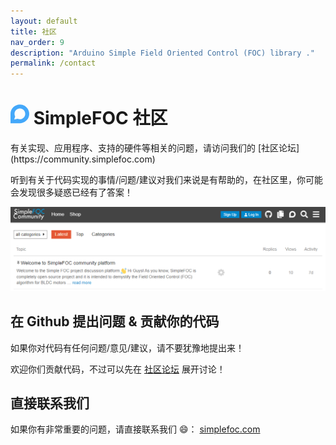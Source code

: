 ```yaml
---
layout: default
title: 社区
nav_order: 9
description: "Arduino Simple Field Oriented Control (FOC) library ."
permalink: /contact
---
```


<h1><i class="fa fa-lg"><svg id="fab-discourse" style="width:30px;fill:#44a8fa" viewBox="0 0 448 512"><path d="M225.9 32C103.3 32 0 130.5 0 252.1 0 256 .1 480 .1 480l225.8-.2c122.7 0 222.1-102.3 222.1-223.9C448 134.3 348.6 32 225.9 32zM224 384c-19.4 0-37.9-4.3-54.4-12.1L88.5 392l22.9-75c-9.8-18.1-15.4-38.9-15.4-61 0-70.7 57.3-128 128-128s128 57.3 128 128-57.3 128-128 128z"></path> </svg></i> <span class="simple">Simple<span class="foc">FOC</span> 社区</span></h1>
有关实现、应用程序、支持的硬件等相关的问题，请访问我们的 [社区论坛](https://community.simplefoc.com) 

听到有关于代码实现的事情/问题/建议对我们来说是有帮助的，在社区里，你可能会发现很多疑惑已经有了答案！ 

<div class="image_icon width80" >
    <a href="https://community.simplefoc.com" target="_blank">
        <img src="extras/Images/community.png" >
        <i class="fa fa-external-link-square fa-2x"></i>
    </a>
</div>



## 在 Github 提出问题 & 贡献你的代码

如果你对代码有任何问题/意见/建议，请不要犹豫地提出来！

欢迎你们贡献代码，不过可以先在 [社区论坛](https://community.simplefoc.com) 展开讨论！

## 直接联系我们

如果你有非常重要的问题，请直接联系我们 😄：
[simplefoc.com](https://simplefoc.com/contact)
